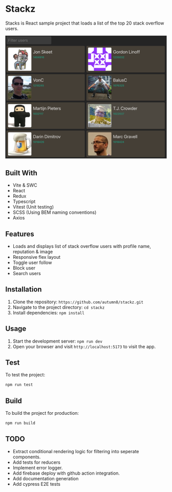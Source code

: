# Stackz

Stacks is React sample project that loads a list of the top 20 stack overflow users.

<p align="center">
  <img src="./stackz.png" title="Stackz image">  
</p>

## Built With

- Vite & SWC
- React
- Redux
- Typescript
- Vitest (Unit testing)
- SCSS (Using BEM naming conventions)
- Axios

## Features

- Loads and displays list of stack overflow users with profile name, reputation & image
- Responsive flex layout
- Toggle user follow
- Block user
- Search users

## Installation

1. Clone the repository: `https://github.com/autumn8/stackz.git`
2. Navigate to the project directory: `cd stackz`
3. Install dependencies: `npm install`

## Usage

1. Start the development server: `npm run dev`
2. Open your browser and visit `http://localhost:5173` to visit the app.

## Test

To test the project:

```bash
npm run test
```

## Build

To build the project for production:

```bash
npm run build
```

## TODO

- Extract conditional rendering logic for filtering into seperate components.
- Add tests for reducers
- Implement error logger.
- Add firebase deploy with github action integration.
- Add documentation generation
- Add cypress E2E tests
